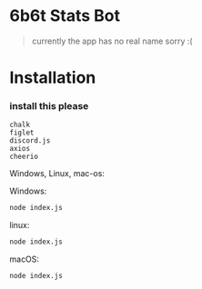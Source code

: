 # 6b6t Stats Bot
> currently the app has no real name sorry :(

# Installation

### install this please

```
chalk
figlet
discord.js
axios
cheerio
```

Windows, Linux, mac-os:

Windows:

```sh
node index.js
```

linux:

```sh
node index.js
```

macOS:

```sh
node index.js
```
